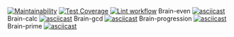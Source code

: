 [![Maintainability](https://api.codeclimate.com/v1/badges/782f577068f4793a3f2f/maintainability)](https://codeclimate.com/github/amarynets/python-project-lvl1/maintainability)
[![Test Coverage](https://api.codeclimate.com/v1/badges/782f577068f4793a3f2f/test_coverage)](https://codeclimate.com/github/amarynets/python-project-lvl1/test_coverage)
[![Lint workflow](https://github.com/amarynets/python-project-lvl1/workflows/CI/badge.svg)](https://github.com/amarynets/python-project-lvl1/actions?query=workflow%3ACI)
Brain-even
[![asciicast](https://asciinema.org/a/7xMypOn3pNtnt27xhFEjNHfsF.svg)](https://asciinema.org/a/7xMypOn3pNtnt27xhFEjNHfsF)
Brain-calc
[![asciicast](https://asciinema.org/a/2bS9mREqnS7EolPPrlnmsPJtn.svg)](https://asciinema.org/a/2bS9mREqnS7EolPPrlnmsPJtn)
Brain-gcd
[![asciicast](https://asciinema.org/a/5Wo3e5gX65XNzGRvmnsRHu3fo.svg)](https://asciinema.org/a/5Wo3e5gX65XNzGRvmnsRHu3fo)
Brain-progression
[![asciicast](https://asciinema.org/a/ysUxxHqdz1J5A4c1dHSFHwja3.svg)](https://asciinema.org/a/ysUxxHqdz1J5A4c1dHSFHwja3)
Brain-prime
[![asciicast](https://asciinema.org/a/cZk7X21M6taZhGq77b6fSWO4U.svg)](https://asciinema.org/a/cZk7X21M6taZhGq77b6fSWO4U)

